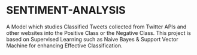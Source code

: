 # SENTIMENT-ANALYSIS
A Model which studies Classified Tweets collected from Twitter APIs and other websites into the Positive Class or the Negative Class.  This project is based on Supervised Learning such as Naive Bayes &amp; Support Vector Machine for enhancing Effective Classification.
